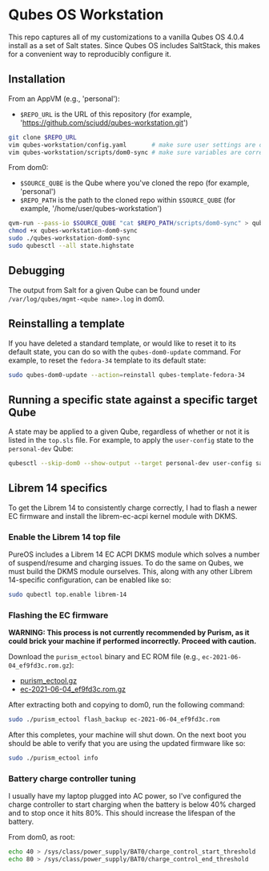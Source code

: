 # Qubes OS Workstation

This repo captures all of my customizations to a vanilla Qubes OS 4.0.4 install as a set of Salt states. Since Qubes OS includes SaltStack, this makes for a convenient way to reproducibly configure it.


## Installation

From an AppVM (e.g., 'personal'):

* `$REPO_URL` is the URL of this repository (for example, 'https://github.com/scjudd/qubes-workstation.git')

```bash
git clone $REPO_URL
vim qubes-workstation/config.yaml       # make sure user settings are correct
vim qubes-workstation/scripts/dom0-sync # make sure variables are correct
```

From dom0:

* `$SOURCE_QUBE` is the Qube where you've cloned the repo (for example, 'personal')
* `$REPO_PATH` is the path to the cloned repo within `$SOURCE_QUBE` (for example, '/home/user/qubes-workstation')

```bash
qvm-run --pass-io $SOURCE_QUBE "cat $REPO_PATH/scripts/dom0-sync" > qubes-workstation-dom0-sync
chmod +x qubes-workstation-dom0-sync
sudo ./qubes-workstation-dom0-sync
sudo qubesctl --all state.highstate
```


## Debugging

The output from Salt for a given Qube can be found under `/var/log/qubes/mgmt-<qube name>.log` in dom0.


## Reinstalling a template

If you have deleted a standard template, or would like to reset it to its default state, you can do so with the `qubes-dom0-update` command. For example, to reset the `fedora-34` template to its default state:

```bash
sudo qubes-dom0-update --action=reinstall qubes-template-fedora-34
```


## Running a specific state against a specific target Qube

A state may be applied to a given Qube, regardless of whether or not it is listed in the `top.sls` file. For example, to apply the `user-config` state to the `personal-dev` Qube:

```bash
qubesctl --skip-dom0 --show-output --target personal-dev user-config saltenv=user
```


## Librem 14 specifics

To get the Librem 14 to consistently charge correctly, I had to flash a newer EC firmware and install the librem-ec-acpi kernel module with DKMS.


### Enable the Librem 14 top file

PureOS includes a Librem 14 EC ACPI DKMS module which solves a number of suspend/resume and charging issues. To do the same on Qubes, we must build the DKMS module ourselves. This, along with any other Librem 14-specific configuration, can be enabled like so:

```bash
sudo qubectl top.enable librem-14
```


### Flashing the EC firmware

**WARNING: This process is not currently recommended by Purism, as it could brick your machine if performed incorrectly. Proceed with caution.**

Download the `purism_ectool` binary and EC ROM file (e.g., `ec-2021-06-04_ef9fd3c.rom.gz`):

* [purism_ectool.gz](https://source.puri.sm/firmware/releases/-/blob/a82fe5219983d735e87760790fae3a120f92c03e/tools/purism_ectool.gz)
* [ec-2021-06-04_ef9fd3c.rom.gz](https://source.puri.sm/firmware/releases/-/blob/a82fe5219983d735e87760790fae3a120f92c03e/librem_14/ec-2021-06-04_ef9fd3c.rom.gz)

After extracting both and copying to dom0, run the following command:

```bash
sudo ./purism_ectool flash_backup ec-2021-06-04_ef9fd3c.rom
```

After this completes, your machine will shut down. On the next boot you should be able to verify that you are using the updated firmware like so:

```bash
sudo ./purism_ectool info
```


### Battery charge controller tuning

I usually have my laptop plugged into AC power, so I've configured the charge controller to start charging when the battery is below 40% charged and to stop once it hits 80%. This should increase the lifespan of the battery.

From dom0, as root:

```bash
echo 40 > /sys/class/power_supply/BAT0/charge_control_start_threshold
echo 80 > /sys/class/power_supply/BAT0/charge_control_end_threshold
```
